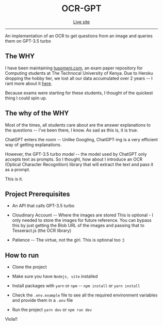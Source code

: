 <h1 style="text-align: center; font-weight: 600;">OCR-GPT </h1>
<div style="text-align: center;"><a href="https://app.tusomeni.com">Live site</a></div>
<hr />

An implementation of an OCR to get questions from an image and queries them on GPT-3.5 turbo

## The WHY

I have been maintaining [tusomeni.com](https://tusomeni.com), an exam paper repository for Computing students at The Technocal University of Kenya. Due to Heroku dropping the hobby tier, we lost all our data accumulated over 2 years -- I rant more about it [here](https://kibuika.com/posts/heroku-chronicles).

Because exams were starting for these students, I thought of the quickest thing I could spin up. 

## The why of the WHY

Most of the times, all students care about are the answer explanations to the questions -- I've been there, I know. As sad as this is, it is true.

ChatGPT enters the room -- Unlike Googling, ChatGPT-ing is a very efficient way of getting explanations.

However, the GPT-3.5 turbo model -- the model used by ChatGPT only accepts text as prompts. 
So I thought, how about I introduce an OCR (Optical Character Recognition) library that will extract the text and pass it as a prompt.

This is it.

## Project Prerequisites

- An API that calls GPT-3.5 turbo

- Cloudinary Account -- Where the images are stored 
    This is optional - I only needed to store the images for future reference.
    You can bypass this by just getting the Blob URL of the images and passing that to Tesseract.js (the OCR library)

- Patience -- The virtue, not the girl. This is optional too :)

## How to run

 - Clone the project

 - Make sure you have ``Nodejs, vite`` installed

 - Install packages with ``yarn`` or ``npm`` -- ``npm install`` or ``yarn install``

 - Check the ``.env.example`` file to see all the required environment variables and provide them in a ``.env`` file

 - Run the project ``yarn dev`` or ``npm run dev``


Viola!!